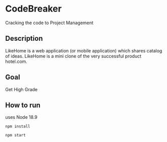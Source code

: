 # CodeBreaker

Cracking the code to Project Management

## Description
LikeHome is a web application (or mobile application) which shares catalog of ideas.  LikeHome is a 
mini clone of the very successful product hotel.com.

## Goal
Get High Grade

## How to run

uses Node 18.9

``` npm install ```

``` npm start ```
